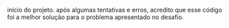 início do projeto.
após algumas tentativas e erros, acredito que esse código foi a melhor solução para o problema apresentado no desafio.